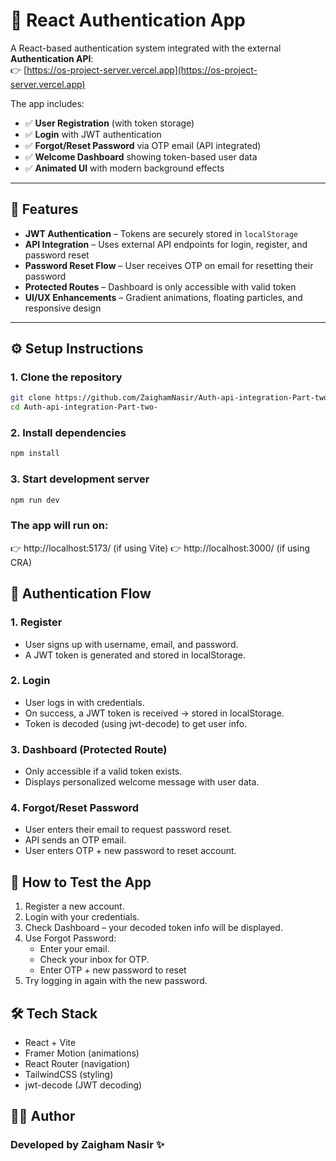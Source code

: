 # 🔐 React Authentication App

A React-based authentication system integrated with the external **Authentication API**:  
👉 [https://os-project-server.vercel.app](https://os-project-server.vercel.app)

The app includes:
- ✅ **User Registration** (with token storage)  
- ✅ **Login** with JWT authentication  
- ✅ **Forgot/Reset Password** via OTP email (API integrated)  
- ✅ **Welcome Dashboard** showing token-based user data  
- ✅ **Animated UI** with modern background effects  

---

## 🚀 Features
- **JWT Authentication** – Tokens are securely stored in `localStorage`
- **API Integration** – Uses external API endpoints for login, register, and password reset
- **Password Reset Flow** – User receives OTP on email for resetting their password
- **Protected Routes** – Dashboard is only accessible with valid token
- **UI/UX Enhancements** – Gradient animations, floating particles, and responsive design

---

## ⚙️ Setup Instructions

### 1. Clone the repository
```bash
git clone https://github.com/ZaighamNasir/Auth-api-integration-Part-two-.git
cd Auth-api-integration-Part-two-
```
### 2. Install dependencies
```bash
npm install
```
### 3. Start development server
```bash
npm run dev
```
### The app will run on:
👉 http://localhost:5173/ (if using Vite)
👉 http://localhost:3000/ (if using CRA)

## 🔑 Authentication Flow

### 1. Register

- User signs up with username, email, and password.
- A JWT token is generated and stored in localStorage.

### 2. Login

- User logs in with credentials.
- On success, a JWT token is received → stored in localStorage.
- Token is decoded (using jwt-decode) to get user info.

### 3. Dashboard (Protected Route)

- Only accessible if a valid token exists.
- Displays personalized welcome message with user data.

### 4. Forgot/Reset Password

- User enters their email to request password reset.
- API sends an OTP email.
- User enters OTP + new password to reset account.

## 🧪 How to Test the App

1. Register a new account.
2. Login with your credentials.
3. Check Dashboard – your decoded token info will be displayed.
4. Use Forgot Password:
    - Enter your email.
    - Check your inbox for OTP.
    - Enter OTP + new password to reset
5. Try logging in again with the new password.

## 🛠️ Tech Stack

- React + Vite
- Framer Motion (animations)
- React Router (navigation)
- TailwindCSS (styling)
- jwt-decode (JWT decoding)

## 👨‍💻 Author

### Developed by Zaigham Nasir ✨
